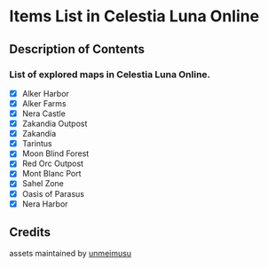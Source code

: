 # Items List in Celestia Luna Online
## Description of Contents
### List of explored maps in Celestia Luna Online.
- [x] Alker Harbor
- [x] Alker Farms
- [x] Nera Castle
- [x] Zakandia Outpost
- [x] Zakandia
- [x] Tarintus
- [x] Moon Blind Forest
- [x] Red Orc Outpost
- [x] Mont Blanc Port
- [x] Sahel Zone
- [x] Oasis of Parasus
- [x] Nera Harbor

## Credits
assets maintained by [unmeimusu](https://github.com/unmeimusu)
